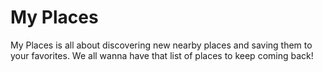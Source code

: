 # My Places

My Places is all about discovering new nearby places and saving them to your favorites.
We all wanna have that list of places to keep coming back!

